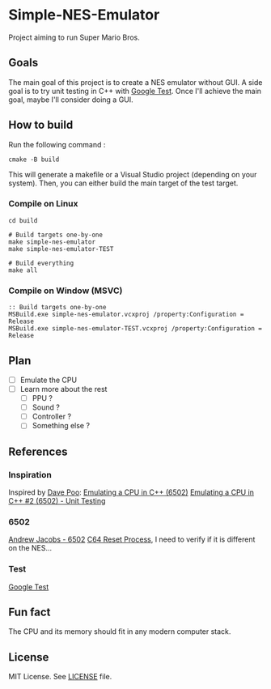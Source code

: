 # Simple-NES-Emulator
Project aiming to run Super Mario Bros.

## Goals
The main goal of this project is to create a NES emulator without GUI.
A side goal is to try unit testing in C++ with [Google Test](https://github.com/google/googletest).
Once I'll achieve the main goal, maybe I'll consider doing a GUI.

## How to build
Run the following command :
```shell
cmake -B build
```
This will generate a makefile or a Visual Studio project (depending on your system).
Then, you can either build the main target of the test target.

### Compile on Linux
```shell
cd build

# Build targets one-by-one
make simple-nes-emulator
make simple-nes-emulator-TEST

# Build everything
make all
```

### Compile on Window (MSVC)
```batch
:: Build targets one-by-one
MSBuild.exe simple-nes-emulator.vcxproj /property:Configuration = Release
MSBuild.exe simple-nes-emulator-TEST.vcxproj /property:Configuration = Release
```

## Plan
- [ ] Emulate the CPU
- [ ] Learn more about the rest
	- [ ] PPU ?
	- [ ] Sound ?
	- [ ] Controller ?
	- [ ] Something else ?

## References
### Inspiration
Inspired by [Dave Poo](https://www.youtube.com/@DavePoo):
[Emulating a CPU in C++ (6502)](https://www.youtube.com/watch?v=qJgsuQoy9bc)
[Emulating a CPU in C++ #2 (6502) - Unit Testing
](https://youtu.be/L7J1pPokEyw?si=gRlonH_mJQViYa5g)

### 6502
[Andrew Jacobs - 6502](https://web.archive.org/web/20210727210256/http://obelisk.me.uk/6502/index.html)
[C64 Reset Process](https://www.c64-wiki.com/wiki/Reset_(Process)), I need to verify if it is different on the NES...

### Test
[Google Test](https://github.com/google/googletest)

## Fun fact
The CPU and its memory should fit in any modern computer stack.

## License

MIT License. See [LICENSE](LICENSE) file.
